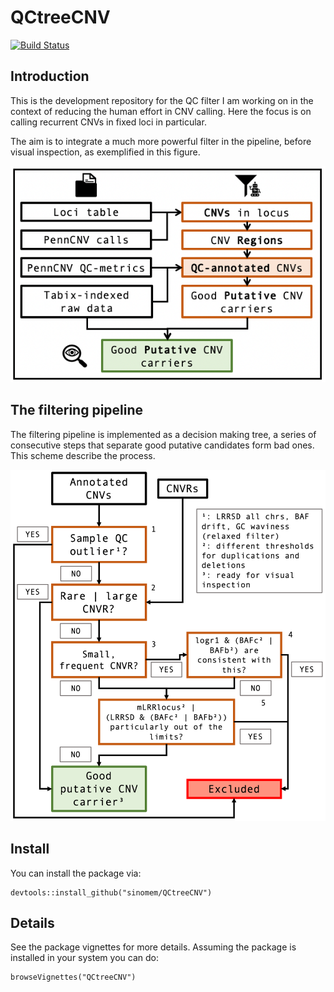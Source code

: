 # QCtreeCNV

[![Build Status](https://travis-ci.com/SinomeM/QCtreeCNV.svg?branch=master)](https://travis-ci.com/SinomeM/QCtreeCNV)

## Introduction

This is the development repository for the QC filter I am working
on in the context of reducing the human effort in CNV calling. Here
the focus is on calling recurrent CNVs in fixed loci in particular.

The aim is to integrate a much more powerful filter in the pipeline,
before visual inspection, as exemplified in this figure.

![CNVpipeline](./vignettes/CNVpipeline.png)

## The filtering pipeline

The filtering pipeline is implemented as a decision making tree, a series of
consecutive steps that separate good putative candidates form bad ones.
This scheme describe the process.

![QCtree](./vignettes/QCtree.png)

## Install

You can install the package via:

```
devtools::install_github("sinomem/QCtreeCNV")
```

## Details

See the package vignettes for more details. Assuming the package is installed
in your system you can do:

```
browseVignettes("QCtreeCNV")
```
